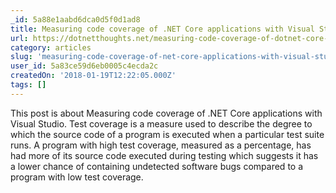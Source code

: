 ```yaml
---
_id: 5a88e1aabd6dca0d5f0d1ad8
title: Measuring code coverage of .NET Core applications with Visual Studio 2017
url: https://dotnetthoughts.net/measuring-code-coverage-of-dotnet-core-applications-with-vs2017/
category: articles
slug: 'measuring-code-coverage-of-net-core-applications-with-visual-studio-2017'
user_id: 5a83ce59d6eb0005c4ecda2c
createdOn: '2018-01-19T12:22:05.000Z'
tags: []
---
```


This post is about Measuring code coverage of .NET Core applications with Visual Studio. Test coverage is a measure used to describe the degree to which the source code of a program is executed when a particular test suite runs. A program with high test coverage, measured as a percentage, has had more of its source code executed during testing which suggests it has a lower chance of containing undetected software bugs compared to a program with low test coverage.
